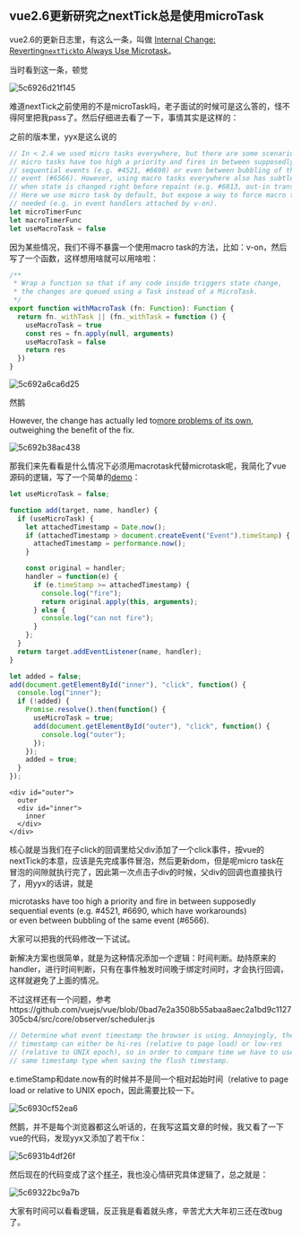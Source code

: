 ## vue2.6更新研究之nextTick总是使用microTask

vue2.6的更新日志里，有这么一条，叫做 [Internal Change: Reverting`nextTick`to Always Use Microtask](https://gist.github.com/yyx990803/d1a0eaac052654f93a1ccaab072076dd)。

当时看到这一条，顿觉

![5c6926d21f145](https://i.loli.net/2019/02/17/5c6926d21f145.jpg)

难道nextTick之前使用的不是microTask吗，老子面试的时候可是这么答的，怪不得阿里把我pass了。然后仔细进去看了一下，事情其实是这样的：

之前的版本里，yyx是这么说的

```javascript
// In < 2.4 we used micro tasks everywhere, but there are some scenarios where
// micro tasks have too high a priority and fires in between supposedly
// sequential events (e.g. #4521, #6690) or even between bubbling of the same
// event (#6566). However, using macro tasks everywhere also has subtle problems
// when state is changed right before repaint (e.g. #6813, out-in transitions).
// Here we use micro task by default, but expose a way to force macro task when
// needed (e.g. in event handlers attached by v-on).
let microTimerFunc
let macroTimerFunc
let useMacroTask = false
```

因为某些情况，我们不得不暴露一个使用macro task的方法，比如：v-on，然后写了一个函数，这样想用啥就可以用啥啦：

```javascript
/**
 * Wrap a function so that if any code inside triggers state change,
 * the changes are queued using a Task instead of a MicroTask.
 */
export function withMacroTask (fn: Function): Function {
  return fn._withTask || (fn._withTask = function () {
    useMacroTask = true
    const res = fn.apply(null, arguments)
    useMacroTask = false
    return res
  })
}
```

![5c692a6ca6d25](https://i.loli.net/2019/02/17/5c692a6ca6d25.jpg)

然鹅

However, the change has actually led to[more problems of its own](https://github.com/vuejs/vue/issues?q=label%3A%22nextTick+related%22+is%3Aclosed), outweighing the benefit of the fix.

![5c692b38ac438](https://i.loli.net/2019/02/17/5c692b38ac438.jpg)

那我们来先看看是什么情况下必须用macrotask代替microtask呢，我简化了vue源码的逻辑，写了一个简单的[demo](https://codepen.io/mars0prince/pen/XOEoXY)：

```javascript
let useMicroTask = false;

function add(target, name, handler) {
  if (useMicroTask) {
    let attachedTimestamp = Date.now();
    if (attachedTimestamp > document.createEvent("Event").timeStamp) {
      attachedTimestamp = performance.now();
    }

    const original = handler;
    handler = function(e) {
      if (e.timeStamp >= attachedTimestamp) {
        console.log("fire");
        return original.apply(this, arguments);
      } else {
        console.log("can not fire");
      }
    };
  }
  return target.addEventListener(name, handler);
}

let added = false;
add(document.getElementById("inner"), "click", function() {
  console.log("inner");
  if (!added) {
    Promise.resolve().then(function() {
      useMicroTask = true;
      add(document.getElementById("outer"), "click", function() {
        console.log("outer");
      });
    });
    added = true;
  }
});
```

```
<div id="outer">
  outer
  <div id="inner">
    inner
  </div>
</div>
```

核心就是当我们在子click的回调里给父div添加了一个click事件，按vue的nextTick的本意，应该是先完成事件冒泡，然后更新dom，但是呢micro task在冒泡的间隙就执行完了，因此第一次点击子div的时候，父div的回调也直接执行了，用yyx的话讲，就是

microtasks have too high a priority and fire in between supposedly  
sequential events (e.g. #4521, #6690, which have workarounds)  
or even between bubbling of the same event (#6566).

大家可以把我的代码修改一下试试。



新解决方案也很简单，就是为这种情况添加一个逻辑：时间判断。劫持原来的handler，进行时间判断，只有在事件触发时间晚于绑定时间时，才会执行回调，这样就避免了上面的情况。

不过这样还有一个问题，参考https://github.com/vuejs/vue/blob/0bad7e2a3508b55abaa8aec2a1bd9c1127305cb4/src/core/observer/scheduler.js

```javascript
// Determine what event timestamp the browser is using. Annoyingly, the
// timestamp can either be hi-res (relative to page load) or low-res
// (relative to UNIX epoch), so in order to compare time we have to use the
// same timestamp type when saving the flush timestamp.
```

e.timeStamp和date.now有的时候并不是同一个相对起始时间（relative to page load or relative to UNIX epoch，因此需要比较一下。

![5c6930cf52ea6](https://i.loli.net/2019/02/17/5c6930cf52ea6.jpg)

然鹅，并不是每个浏览器都这么听话的，在我写这篇文章的时候，我又看了一下vue的代码，发现yyx又添加了若干fix：

![5c6931b4df26f](https://i.loli.net/2019/02/17/5c6931b4df26f.png)



然后现在的代码变成了这个[样子](https://github.com/vuejs/vue/blob/0bad7e2a3508b55abaa8aec2a1bd9c1127305cb4/src/platforms/web/runtime/modules/events.js#L45)，我也没心情研究具体逻辑了，总之就是：

![5c69322bc9a7b](https://i.loli.net/2019/02/17/5c69322bc9a7b.jpg)

大家有时间可以看看逻辑，反正我是看着就头疼，辛苦尤大大年初三还在改bug了。








